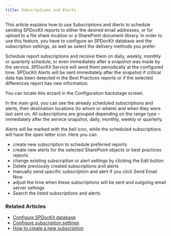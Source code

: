 ```yaml
---
title: Subscriptions and Alerts
---
```

This article explains how to use Subscriptions and Alerts to schedule sending SPDocKit reports to either the desired email addresses, or for upload to a file share location or a SharePoint document library. In order to use this feature, you have to configure an SPDocKit database and the subscription settings, as well as select the delivery methods you prefer.

Schedule report subscriptions and receive them on daily, weekly, monthly or quarterly schedule, or even immediately after a snapshot was made by the service. SPDocKit Service will send them periodically at the configured time. SPDocKit Alerts will be sent immediately after the snapshot if critical data has been detected in the Best Practices reports or if the selected differences report has new information.

You can locate this wizard in the Configuration backstage screen.

In the main grid, you can see the already scheduled subscriptions and alerts, their destination locations (to whom or where) and when they were last sent on. All subscriptions are grouped depending on the range type – immediately after the service snapshot, daily, monthly, weekly or quarterly.

Alerts will be marked with the bell icon, while the scheduled subscriptions will have the open letter icon. Here you can:

* create new subscription to schedule preferred reports
* create new alerts for the selected SharePoint objects or best practices reports
* change existing subscription or alert settings by clicking the Edit button
* Delete previously created subscriptions and alerts
* manually send specific subscription and alert if you click Send Email Now
* adjust the time when these subscriptions will be sent and outgoing email server settings
* Search the listed subscriptions and alerts.

### Related Articles

* [Configure SPDocKit database](#)
* [Configure subscription settings](#)
* [How to create a new subscription](#)